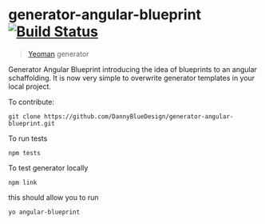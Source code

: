 # generator-angular-blueprint [![Build Status](https://secure.travis-ci.org/DannyBlueDesign/generator-angular-blueprint.png?branch=master)](https://travis-ci.org/DannyBlueDesign/generator-angular-blueprint)

> [Yeoman](http://yeoman.io) generator

Generator Angular Blueprint introducing the idea of blueprints to an angular schaffolding. It is now very simple to overwrite generator templates in your local project.

To contribute:
```
git clone https://github.com/DannyBlueDesign/generator-angular-blueprint.git
```

To run tests
```
npm tests
```

To test generator locally
```
npm link
```

this should allow you to run
```
yo angular-blueprint
```
